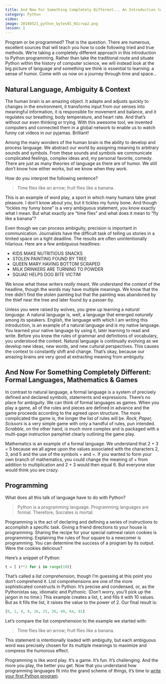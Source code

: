 ```yaml
---
title: And Now For Something Completely Different... An Introduction to the Python Programming Language
category: Python
video:
image: 20140521_python_bytes01_01crop2.png
lesson: 1
---
```


Program or be programmed? That is the question. There are numerous, excellent sources that will teach you how to code following tried and true methods. We’re taking a completely different approach in this introduction to Python programming. Rather than take the traditional route and situate Python within the history of computer science, we will instead look at the big picture of language and something we think is essential to learning: a sense of humor. Come with us now on a journey through time and space…

## Natural Language, Ambiguity & Context

The human brain is an amazing object. It adapts and adjusts quickly to changes in the environment, it transforms input from our senses into meaningful information, it is responsible for movement and balance, and it regulates our breathing, body temperature, and heart rate. And that’s without our even thinking or trying. With this awesome tool, we invented computers and connected them in a global network to enable us to watch funny cat videos in our pyjamas. Brilliant!

Among the many wonders of the human brain is the ability to develop and process language. We abstract our world by assigning meaning to arbitrary sounds and symbols. From these sounds and symbols we communicate complicated feelings, complex ideas and, my personal favorite, comedy. There are just as many theories of language as there are of humor. We still don’t know how either works, but we know when they _work._

How do you interpret the following sentence?

> Time flies like an arrow; fruit flies like a banana.

This is an example of word play, a sport in which many humans take great pleasure. I don’t know about you, but it tickles my funny bone. And though “tickles my funny bone” is a very ambiguous statement, you know exactly what I mean. But what exactly are “time flies” and what does it mean to “fly like a banana”?

Even though we can process ambiguity, precision is important in communication. Journalists have the difficult task of telling us stories in a limited space on a tight deadline. The results are often unintentionally hilarious. Here are a few ambiguous headlines:

- KIDS MAKE NUTRITIOUS SNACKS
- STOLEN PAINTING FOUND BY TREE
- QUEEN MARY HAVING BOTTOM SCRAPED
- MILK DRINKERS ARE TURNING TO POWDER
- SQUAD HELPS DOG BITE VICTIM

We know what these writers _really_ meant. We understand the _context_ of the headline, though the words may have multiple meanings. We know that the tree didn’t find the stolen painting but that the painting was abandoned by the thief near the tree and later found by a passer-by.

Unless you were raised by wolves, you grew up learning a _natural language_. A natural language is, well, a language that emerged _naturally_ among its speakers. English, the language with which I am writing this introduction, is an example of a natural language and is my native language. You learned your native language by using it, later learning to read and write. Before you knew the rules of grammar and definitions of vocabulary, you understood the context. Natural language is continually evolving as we develop new ideas, new words, and new cultural perspectives. This causes the context to constantly shift and change. That’s okay, because our amazing brains are very good at extracting meaning from ambiguity.

## And Now For Something Completely Different: Formal Languages, Mathematics & Games

In contrast to natural language, a formal language is a system of precisely defined and declared symbols, statements and expressions. There’s no place for ambiguity. We can think of formal languages as games. When you play a game, all of the rules and pieces are defined in advance and the game proceeds according to the agreed upon structure. The more complicated the game is, the longer the list of rules will be. _Rock, Paper, Scissors_ is a very simple game with only a handful of rules, pun intended. _Scrabble_, on the other hand, is much more complex and is packaged with a multi-page instruction pamphlet clearly outlining the game play.

Mathematics is an example of a formal language. We understand that 2 + 3 = 5 because we all agree upon the values associated with the characters 2, 3, and 5 and the use of the symbols + and =. If you wanted to form your own branch of mathematics, you could change the meaning of + from addition to multiplication and 2 + 3 would then equal 6\. But everyone else would think you are crazy.

## Programming

What does all this talk of language have to do with Python?

> Python is a programming language.
> Programming languages are formal.
> Therefore, Socrates is mortal.

Programming is the act of declaring and defining a series of instructions to accomplish a specific task. Giving a friend directions to your house is programming. Sharing the recipe for your special oatmeal raisin cookies is programming. Explaining the rules of four square to a newcomer is programming. You can determine the success of a program by its output. Were the cookies delicious?

Here’s a snippet of Python:

```python
t = [ i**2 for i in range(10)]
```

That’s called a _list comprehension_, though I’m guessing at this point you don’t comprehend it. List comprehensions are one of the more sophisticated constructs in Python. It’s precise and condensed, or, as the Pythonistas say, idiomatic and Pythonic. (Don’t worry, you’ll pick up the jargon in no time.) This example creates a list, _t,_ and fills it with 10 values. But as it fills the list, it raises the value to the power of 2\. Our final result is:

```python
[0, 1, 4, 9, 16, 25, 36, 49, 64, 81]
```

Let’s compare the list comprehension to the example we started with:

> Time flies like an arrow; fruit flies like a banana.

This statement is intentionally loaded with ambiguity, but each ambiguous word was precisely chosen for its multiple meanings to maximize and compress the humorous effect.

Programming is like word play. It’s a game. It’s fun. It’s challenging. And the more you play, the better you get. Now that you understand how programming languages fit into the grand scheme of things, it’s time to [write your first Python program](https://thehelloworldprogram.com/python/writing-first-python-program/ "Writing Your First Python Program").
